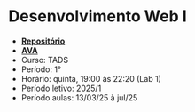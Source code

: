 # Desenvolvimento Web I

- **[Repositório](https://github.com/fscheidt/web1)**
- **[AVA](https://ava.ifpr.edu.br)**
- Curso: TADS
- Período: 1°
- Horário: quinta, 19:00 às 22:20 (Lab 1)
- Período letivo: 2025/1
- Período aulas: 13/03/25 à jul/25
